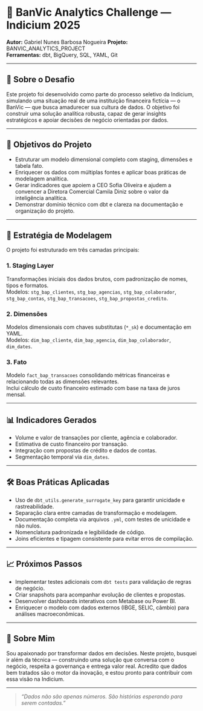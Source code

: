 # 🚀 BanVic Analytics Challenge — Indicium 2025  
**Autor:** Gabriel Nunes Barbosa Nogueira
**Projeto:** BANVIC_ANALYTICS_PROJECT  
**Ferramentas:** dbt, BigQuery, SQL, YAML, Git

---

## 📌 Sobre o Desafio

Este projeto foi desenvolvido como parte do processo seletivo da Indicium, simulando uma situação real de uma instituição financeira fictícia — o BanVic — que busca amadurecer sua cultura de dados. O objetivo foi construir uma solução analítica robusta, capaz de gerar insights estratégicos e apoiar decisões de negócio orientadas por dados.

---

## 🎯 Objetivos do Projeto

- Estruturar um modelo dimensional completo com staging, dimensões e tabela fato.
- Enriquecer os dados com múltiplas fontes e aplicar boas práticas de modelagem analítica.
- Gerar indicadores que apoiem a CEO Sofia Oliveira e ajudem a convencer a Diretora Comercial Camila Diniz sobre o valor da inteligência analítica.
- Demonstrar domínio técnico com dbt e clareza na documentação e organização do projeto.

---

## 🧠 Estratégia de Modelagem

O projeto foi estruturado em três camadas principais:

### 1. **Staging Layer**
Transformações iniciais dos dados brutos, com padronização de nomes, tipos e formatos.  
Modelos: `stg_bap_clientes`, `stg_bap_agencias`, `stg_bap_colaborador`, `stg_bap_contas`, `stg_bap_transacoes`, `stg_bap_propostas_credito`.

### 2. **Dimensões**
Modelos dimensionais com chaves substitutas (`*_sk`) e documentação em YAML.  
Modelos: `dim_bap_cliente`, `dim_bap_agencia`, `dim_bap_colaborador`, `dim_dates`.

### 3. **Fato**
Modelo `fact_bap_transacoes` consolidando métricas financeiras e relacionando todas as dimensões relevantes.  
Inclui cálculo de custo financeiro estimado com base na taxa de juros mensal.

---

## 📊 Indicadores Gerados

- Volume e valor de transações por cliente, agência e colaborador.
- Estimativa de custo financeiro por transação.
- Integração com propostas de crédito e dados de contas.
- Segmentação temporal via `dim_dates`.

---

## 🛠️ Boas Práticas Aplicadas

- Uso de `dbt_utils.generate_surrogate_key` para garantir unicidade e rastreabilidade.
- Separação clara entre camadas de transformação e modelagem.
- Documentação completa via arquivos `.yml`, com testes de unicidade e não nulos.
- Nomenclatura padronizada e legibilidade de código.
- Joins eficientes e tipagem consistente para evitar erros de compilação.

---

## 📈 Próximos Passos

- Implementar testes adicionais com `dbt tests` para validação de regras de negócio.
- Criar snapshots para acompanhar evolução de clientes e propostas.
- Desenvolver dashboards interativos com Metabase ou Power BI.
- Enriquecer o modelo com dados externos (IBGE, SELIC, câmbio) para análises macroeconômicas.

---

## 🙋 Sobre Mim

Sou apaixonado por transformar dados em decisões. Neste projeto, busquei ir além da técnica — construindo uma solução que conversa com o negócio, respeita a governança e entrega valor real. Acredito que dados bem tratados são o motor da inovação, e estou pronto para contribuir com essa visão na Indicium.

---

> _“Dados não são apenas números. São histórias esperando para serem contadas.”_
